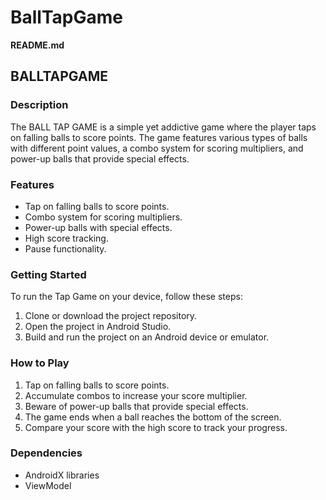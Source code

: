 # BallTapGame


**README.md**

## BALLTAPGAME
### Description
The BALL TAP GAME is a simple yet addictive game where the player taps on falling balls to score points. The game features various types of balls with different point values, a combo system for scoring multipliers, and power-up balls that provide special effects.

### Features
- Tap on falling balls to score points.
- Combo system for scoring multipliers.
- Power-up balls with special effects.
- High score tracking.
- Pause functionality.

### Getting Started
To run the Tap Game on your device, follow these steps:
1. Clone or download the project repository.
2. Open the project in Android Studio.
3. Build and run the project on an Android device or emulator.

### How to Play
1. Tap on falling balls to score points.
2. Accumulate combos to increase your score multiplier.
3. Beware of power-up balls that provide special effects.
4. The game ends when a ball reaches the bottom of the screen.
5. Compare your score with the high score to track your progress.

### Dependencies
- AndroidX libraries
- ViewModel




